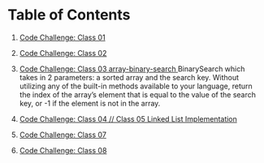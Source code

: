 # Table of Contents
1. [Code Challenge: Class 01]()


2. [Code Challenge: Class 02](https://github.com/amaniq88/data-structures-and-algorithms/blob/main/data_structures_and_algorithms/array_insert_shift/README.md)


3. [Code Challenge: Class 03 array-binary-search ](https://github.com/amaniq88/data-structures-and-algorithms/blob/main/data_structures_and_algorithms/array_insert_shift/README.md)
    BinarySearch which takes in 2 parameters: a sorted array and the search key. Without utilizing any of the built-in methods available to your language, return the index of the array’s element that is equal to the value of the search key, or -1 if the element is not in the array.

4. [Code Challenge: Class 04 // Class 05 Linked List Implementation](https://github.com/amaniq88/data-structures-and-algorithms/tree/main/data_structures_and_algorithms/linked_list/README.md)

5. [Code Challenge: Class 07](https://github.com/amaniq88/data-structures-and-algorithms/tree/main/data_structures_and_algorithms/linked_list/README_07.md)

6. [Code Challenge: Class 08](https://github.com/amaniq88/data-structures-and-algorithms/tree/main/data_structures_and_algorithms/linked_list/README_08.md)


